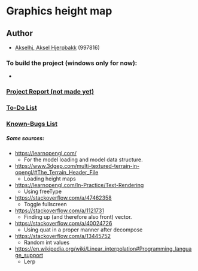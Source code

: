 
# Graphics height map



## Author
- [Akselhj, Aksel Hjerpbakk](https://github.com/Avokadoen) (997816)


### To build the project (windows only for now):
-

### [Project Report (not made yet)]()

### [To-Do List](TODO-LIST.md)

### [Known-Bugs List](KNOWN-BUGS.md)

##### Some sources:
- https://learnopengl.com/
    - For the model loading and model data structure.
- https://www.3dgep.com/multi-textured-terrain-in-opengl/#The_Terrain_Header_File
	- Loading height maps
- https://learnopengl.com/In-Practice/Text-Rendering
	- Using freeType
- https://stackoverflow.com/a/47462358
	- Toggle fullscreen
- https://stackoverflow.com/a/1121731
	- Finding up (and therefore also front) vector.
- https://stackoverflow.com/a/40024726
	- Using quat in a proper manner after decompose
- https://stackoverflow.com/a/13445752
	- Random int values
- https://en.wikipedia.org/wiki/Linear_interpolation#Programming_language_support
	- Lerp
